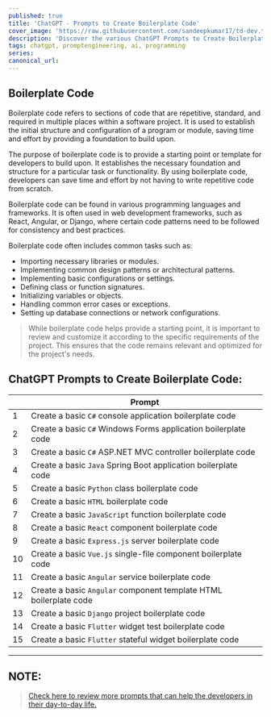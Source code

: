 ```yaml
---
published: true
title: 'ChatGPT - Prompts to Create Boilerplate Code'
cover_image: 'https://raw.githubusercontent.com/sandeepkumar17/td-dev.to/master/assets/blog-cover/chat-gpt-prompts.jpg'
description: 'Discover the various ChatGPT Prompts to Create Boilerplate Code'
tags: chatgpt, promptengineering, ai, programming
series:
canonical_url:
---
```


## Boilerplate Code
Boilerplate code refers to sections of code that are repetitive, standard, and required in multiple places within a software project. It is used to establish the initial structure and configuration of a program or module, saving time and effort by providing a foundation to build upon.

The purpose of boilerplate code is to provide a starting point or template for developers to build upon. It establishes the necessary foundation and structure for a particular task or functionality. By using boilerplate code, developers can save time and effort by not having to write repetitive code from scratch.

Boilerplate code can be found in various programming languages and frameworks. It is often used in web development frameworks, such as React, Angular, or Django, where certain code patterns need to be followed for consistency and best practices.

Boilerplate code often includes common tasks such as:
* Importing necessary libraries or modules.
* Implementing common design patterns or architectural patterns.
* Implementing basic configurations or settings.
* Defining class or function signatures.
* Initializing variables or objects.
* Handling common error cases or exceptions.
* Setting up database connections or network configurations.

> While boilerplate code helps provide a starting point, it is important to review and customize it according to the specific requirements of the project. This ensures that the code remains relevant and optimized for the project's needs.

## ChatGPT Prompts to Create Boilerplate Code:

|  | Prompt |
| --- | --- |
| 1 | Create a basic `C#` console application boilerplate code |
| 2 | Create a basic `C#` Windows Forms application boilerplate code |
| 3 | Create a basic `C#` ASP.NET MVC controller boilerplate code |
| 4 | Create a basic `Java` Spring Boot application boilerplate code |
| 5 | Create a basic `Python` class boilerplate code |
| 6 | Create a basic `HTML` boilerplate code |
| 7 | Create a basic `JavaScript` function boilerplate code |
| 8 | Create a basic `React` component boilerplate code |
| 9 | Create a basic `Express.js` server boilerplate code |
| 10 | Create a basic `Vue.js` single-file component boilerplate code |
| 11 | Create a basic `Angular` service boilerplate code |
| 12 | Create a basic `Angular` component template HTML boilerplate code |
| 13 | Create a basic `Django` project boilerplate code |
| 14 | Create a basic `Flutter` widget test boilerplate code |
| 15 | Create a basic `Flutter` stateful widget boilerplate code |

---
## NOTE:
> [Check here to review more prompts that can help the developers in their day-to-day life.](https://dev.to/techiesdiary/chatgpt-prompts-for-developers-216d)
